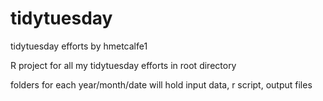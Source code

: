 # tidytuesday
tidytuesday efforts by hmetcalfe1

R project for all my tidytuesday efforts in root directory

folders for each year/month/date will hold input data, r script, output files

